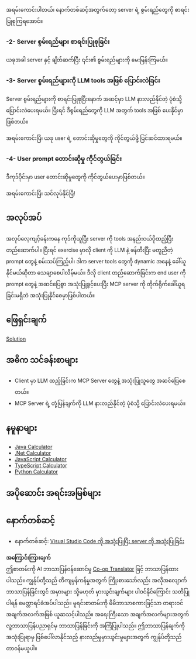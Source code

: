 <!--
CO_OP_TRANSLATOR_METADATA:
{
  "original_hash": "f74887f51a69d3f255cb83d0b517c623",
  "translation_date": "2025-07-13T18:57:21+00:00",
  "source_file": "03-GettingStarted/03-llm-client/README.md",
  "language_code": "my"
}
-->
အရမ်းကောင်းပါတယ်၊ နောက်တစ်ဆင့်အတွက်တော့ server ရဲ့ စွမ်းရည်တွေကို စာရင်းပြုစုကြရအောင်။

### -2- Server စွမ်းရည်များ စာရင်းပြုစုခြင်း

ယခုအခါ server နှင့် ချိတ်ဆက်ပြီး ၎င်း၏ စွမ်းရည်များကို မေးမြန်းကြမယ်။

### -3- Server စွမ်းရည်များကို LLM tools အဖြစ် ပြောင်းလဲခြင်း

Server စွမ်းရည်များကို စာရင်းပြုစုပြီးနောက် အဆင့်မှာ LLM နားလည်နိုင်တဲ့ ပုံစံသို့ ပြောင်းလဲပေးရမယ်။ ပြီးရင် ဒီစွမ်းရည်တွေကို LLM အတွက် tools အဖြစ် ပေးနိုင်မှာဖြစ်တယ်။

အရမ်းကောင်းပြီ၊ ယခု user ရဲ့ တောင်းဆိုမှုတွေကို ကိုင်တွယ်ဖို့ ပြင်ဆင်ထားရမယ်။

### -4- User prompt တောင်းဆိုမှု ကိုင်တွယ်ခြင်း

ဒီကုဒ်ပိုင်းမှာ user တောင်းဆိုမှုတွေကို ကိုင်တွယ်ပေးမှာဖြစ်တယ်။

အရမ်းကောင်းပြီ၊ သင်လုပ်နိုင်ပြီ!

## အလုပ်အပ်

အလုပ်လေ့ကျင့်ခန်းကနေ ကုဒ်ကိုယူပြီး server ကို tools အနည်းငယ်ပိုထည့်ပြီး တည်ဆောက်ပါ။ ပြီးရင် exercise မှာလို client ကို LLM နဲ့ ဖန်တီးပြီး မတူညီတဲ့ prompt တွေနဲ့ စမ်းသပ်ကြည့်ပါ၊ ဒါက server tools တွေကို dynamic အနေနဲ့ ခေါ်ယူနိုင်မယ်ဆိုတာ သေချာစေပါလိမ့်မယ်။ ဒီလို client တည်ဆောက်ခြင်းက end user ကို prompt တွေနဲ့ အဆင်ပြေစွာ အသုံးပြုခွင့်ပေးပြီး MCP server ကို တိုက်ရိုက်ခေါ်ယူရခြင်းမရှိဘဲ အသုံးပြုနိုင်စေမှာဖြစ်ပါတယ်။

## ဖြေရှင်းချက်

[Solution](/03-GettingStarted/03-llm-client/solution/README.md)

## အဓိက သင်ခန်းစာများ

- Client မှာ LLM ထည့်ခြင်းက MCP Server တွေနဲ့ အသုံးပြုသူတွေ အဆင်ပြေစေတယ်။
- MCP Server ရဲ့ တုံ့ပြန်ချက်ကို LLM နားလည်နိုင်တဲ့ ပုံစံသို့ ပြောင်းလဲပေးရမယ်။

## နမူနာများ

- [Java Calculator](../samples/java/calculator/README.md)
- [.Net Calculator](../../../../03-GettingStarted/samples/csharp)
- [JavaScript Calculator](../samples/javascript/README.md)
- [TypeScript Calculator](../samples/typescript/README.md)
- [Python Calculator](../../../../03-GettingStarted/samples/python)

## အပိုဆောင်း အရင်းအမြစ်များ

## နောက်တစ်ဆင့်

- နောက်တစ်ဆင့်: [Visual Studio Code ကို အသုံးပြုပြီး server ကို အသုံးပြုခြင်း](../04-vscode/README.md)

**အကြောင်းကြားချက်**  
ဤစာတမ်းကို AI ဘာသာပြန်ဝန်ဆောင်မှု [Co-op Translator](https://github.com/Azure/co-op-translator) ဖြင့် ဘာသာပြန်ထားပါသည်။ ကျွန်ုပ်တို့သည် တိကျမှန်ကန်မှုအတွက် ကြိုးစားသော်လည်း အလိုအလျောက် ဘာသာပြန်ခြင်းတွင် အမှားများ သို့မဟုတ် မှားယွင်းချက်များ ပါဝင်နိုင်ကြောင်း သတိပြုပါရန် မေတ္တာရပ်ခံအပ်ပါသည်။ မူရင်းစာတမ်းကို မိမိဘာသာစကားဖြင့်သာ တရားဝင်အချက်အလက်အဖြစ် ယူဆသင့်ပါသည်။ အရေးကြီးသော အချက်အလက်များအတွက် လူ့ဘာသာပြန်ပညာရှင်မှ ဘာသာပြန်ခြင်းကို အကြံပြုပါသည်။ ဤဘာသာပြန်ချက်ကို အသုံးပြုရာမှ ဖြစ်ပေါ်လာနိုင်သည့် နားလည်မှုမှားယွင်းမှုများအတွက် ကျွန်ုပ်တို့သည် တာဝန်မယူပါ။